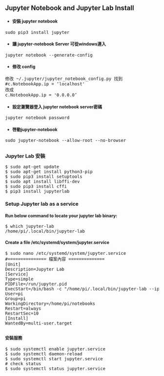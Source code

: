## Jupyter Notebook and Jupyter Lab Install
* #### 安裝 jupyter notebook 
<pre>
sudo pip3 install jupyter
</pre>
* #### 讓 jupyter-notebook Server 可從windows連入
<pre>
jupyter notebook --generate-config
</pre>
* #### 修改 config
<pre>
修改 ~/.jupyter/jupyter_notebook_config.py 找到
#c.NotebookApp.ip = ‘localhost'
改成
c.NotebookApp.ip = '0.0.0.0’ 
</pre>
* #### 設定瀏覽器登入 jupyter notebook server密碼
<pre>
jupyter notebook password
</pre>
* #### 啓動jupyter-notebook 
<pre>
sudo jupyter-notebook --allow-root --no-browser
</pre>
##
### Jupyter Lab 安裝
<pre>
$ sudo apt-get update
$ sudo apt-get install python3-pip
$ sudo pip3 install setuptools
$ sudo apt install libffi-dev
$ sudo pip3 install cffi
$ pip3 install jupyterlab
</pre>
### Setup Jupyter lab as a service
#### Run below command to locate your jupyter lab binary:
<pre>
$ which jupyter-lab
/home/pi/.local/bin/jupyter-lab
</pre>
#### Create a file /etc/systemd/system/jupyter.service
<pre>
$ sudo nano /etc/systemd/system/jupyter.service
#=============== 檔案內容 ==============
[Unit]
Description=Jupyter Lab
[Service]
Type=simple
PIDFile=/run/jupyter.pid
ExecStart=/bin/bash -c "/home/pi/.local/bin/jupyter-lab --ip="0.0.0.0" --no-browser --notebook-dir=/home/pi/notebooks"
User=pi
Group=pi
WorkingDirectory=/home/pi/notebooks
Restart=always
RestartSec=10
[Install]
WantedBy=multi-user.target
</pre>
##
#### 安裝服務
<pre>
$ sudo systemctl enable jupyter.service
$ sudo systemctl daemon-reload
$ sudo systemctl start jupyter.service
# check status
$ sudo systemctl status jupyter.service
</pre>
